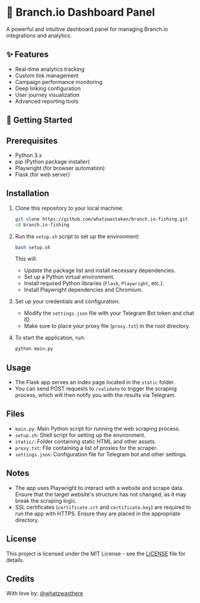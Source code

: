 
# 🌳 Branch.io Dashboard Panel

A powerful and intuitive dashboard panel for managing Branch.io integrations and analytics.

## ✨ Features

- Real-time analytics tracking
- Custom link management
- Campaign performance monitoring
- Deep linking configuration
- User journey visualization
- Advanced reporting tools

## 🚀 Getting Started

## Prerequisites

- Python 3.x
- pip (Python package installer)
- Playwright (for browser automation)
- Flask (for web server)

## Installation

1. Clone this repository to your local machine:

   ```bash
   git clone https://github.com/whatzwastaken/branch.io-fishing.git
   cd branch.io-fishing
   ```

2. Run the `setup.sh` script to set up the environment:

   ```bash
   bash setup.sh
   ```

   This will:
   - Update the package list and install necessary dependencies.
   - Set up a Python virtual environment.
   - Install required Python libraries (`Flask`, `Playwright`, etc.).
   - Install Playwright dependencies and Chromium.

3. Set up your credentials and configuration:
   - Modify the `settings.json` file with your Telegram Bot token and chat ID.
   - Make sure to place your proxy file (`proxy.txt`) in the root directory.

4. To start the application, run:

   ```bash
   python main.py
   ```

## Usage

- The Flask app serves an index page located in the `static` folder.
- You can send POST requests to `/validate` to trigger the scraping process, which will then notify you with the results via Telegram.

## Files

- `main.py`: Main Python script for running the web scraping process.
- `setup.sh`: Shell script for setting up the environment.
- `static/`: Folder containing static HTML and other assets.
- `proxy.txt`: File containing a list of proxies for the scraper.
- `settings.json`: Configuration file for Telegram bot and other settings.

## Notes

- The app uses Playwright to interact with a website and scrape data. Ensure that the target website's structure has not changed, as it may break the scraping logic.
- SSL certificates (`certificate.crt` and `certificate.key`) are required to run the app with HTTPS. Ensure they are placed in the appropriate directory.

## License

This project is licensed under the MIT License - see the [LICENSE](LICENSE) file for details.

## Credits

With love by: [@whatzwasthere](https://github.com/whatzwasthere)

